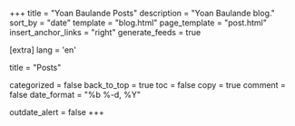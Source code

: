 +++
title = "Yoan Baulande Posts"
description = "Yoan Baulande blog."
sort_by = "date"
template = "blog.html"
page_template = "post.html"
insert_anchor_links = "right"
generate_feeds = true

[extra]
lang = 'en'

title = "Posts"

categorized = false
back_to_top = true
toc = false
copy = true
comment = false
date_format = "%b %-d, %Y"

outdate_alert = false
+++